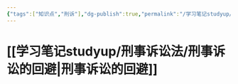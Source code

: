```yaml
---
{"tags":["知识点","刑诉"],"dg-publish":true,"permalink":"/学习笔记studyup/刑事诉讼法/回避/","dgPassFrontmatter":true,"created":"2024-11-10T21:50:29.125+08:00","updated":"2024-11-11T18:35:43.045+08:00"}
---
```


# [[学习笔记studyup/刑事诉讼法/刑事诉讼的回避\|刑事诉讼的回避]]

